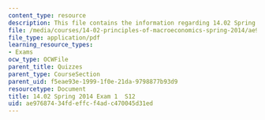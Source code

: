 ```yaml
---
content_type: resource
description: This file contains the information regarding 14.02 Spring 2014 Exam 1  S12.
file: /media/courses/14-02-principles-of-macroeconomics-spring-2014/ae97687434fdeffcf4adc470045d31ed_MIT14_02S14_Exam1_S12.pdf
file_type: application/pdf
learning_resource_types:
- Exams
ocw_type: OCWFile
parent_title: Quizzes
parent_type: CourseSection
parent_uid: f5eae93e-1999-1f0e-21da-9798877b93d9
resourcetype: Document
title: 14.02 Spring 2014 Exam 1  S12
uid: ae976874-34fd-effc-f4ad-c470045d31ed
---
```


